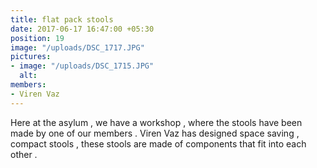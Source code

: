 ```yaml
---
title: flat pack stools
date: 2017-06-17 16:47:00 +05:30
position: 19
image: "/uploads/DSC_1717.JPG"
pictures:
- image: "/uploads/DSC_1715.JPG"
  alt:
members:
- Viren Vaz
---
```


Here at the asylum , we have a workshop , where the stools have been made by one of our members . Viren Vaz has designed space saving , compact stools , these stools are made of components that fit into each other .
